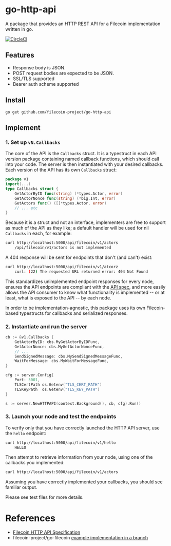 # go-http-api

A package that provides an HTTP REST API for a Filecoin implementation written in go.

[![CircleCI](https://circleci.com/gh/filecoin-project/go-http-api.svg?style=svg)](https://circleci.com/gh/filecoin-project/go-http-api)

## Features
* Response body is JSON.
* POST request bodies are expected to be JSON.
* SSL/TLS supported
* Bearer auth scheme supported

## Install
```
go get github.com/filecoin-project/go-http-api
```

## Implement

### 1. Set up `vN.Callbacks`
The core of the API is the `Callbacks` struct.  It is a typestruct in each API version package containing named callback functions, which should call into your code.  The server is then instantiated with your desired callbacks. Each version of the API has its own `Callbacks` struct: 
```go
package v1
import(...)
type Callbacks struct {
	GetActorByID func(string) (*types.Actor, error)
	GetActorNonce func(string) (*big.Int, error)
	GetActors func() ([]*types.Actor, error)
    // ... etc
}
```
Because it is a struct and not an interface, implementers are free to support as much of the API as they like; a default handler will be used for nil `Callbacks` in each, for example:
```bash
curl http://localhost:5000/api/filecoin/v1/actors
    /api/filecoin/v1/actors is not implemented
``` 
A 404 response will be sent for endpoints that don't (and can't) exist:
```bash
curl http://localhost:5000/api/filecoin/v1/atcorz
    curl: (22) The requested URL returned error: 404 Not Found
```
 This standardizes unimplemented endpoint responses for every node, ensures the API endpoints are compliant with the [API spec](https://github.com/filecoin-project/filecoin-http-api), and more easily allows the API consumer to know what functionality is implemented -- or at least, what is exposed to the API -- by each node. 

In order to be implementation-agnostic, this package uses its own Filecoin-based typestructs for callbacks and serialized responses.

### 2. Instantiate and run the server

```go
cb := &v1.Callbacks {
    GetActorByID: cbs.MyGetActorByIDFunc,
    GetActorNonce: cbs.MyGetActorNonceFunc,
    // ...
    SendSignedMessage: cbs.MySendSignedMessageFunc,
    WaitForMessage: cbs.MyWaitForMessageFunc,
}

cfg := server.Config{
    Port: 5001,
    TLSCertPath os.Getenv("TLS_CERT_PATH")
    TLSKeyPath  os.Getenv("TLS_KEY_PATH")
}

s := server.NewHTTPAPI(context.Background(), cb, cfg).Run()
```

### 3. Launch your node and test the endpoints
To verify only that you have correctly launched the HTTP API server, use the `hello` endpoint:

```bash
curl http://localhost:5000/api/filecoin/v1/hello
    HELLO
```

Then attempt to retrieve information from your node, using one of the callbacks you implemented:
```bash
curl http://localhost:5000/api/filecoin/v1/actors
```

Assuming you have correctly implemented your callbacks, you should see familiar output.

Please see test files for more details. 

# References

* [Filecoin HTTP API Specification](https://github.com/filecoin-project/filecoin-http-api)
* filecoin-project/go-filecoin [example implementation in a branch](https://github.com/filecoin-project/go-filecoin/tree/feat/rest-api-part1)